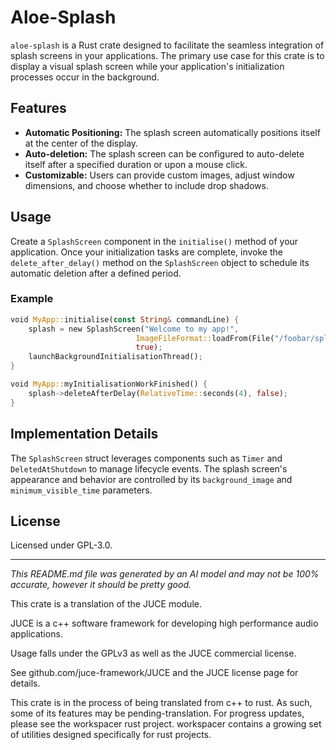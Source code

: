 # Aloe-Splash

`aloe-splash` is a Rust crate designed to facilitate the seamless integration of splash screens in your applications. The primary use case for this crate is to display a visual splash screen while your application's initialization processes occur in the background.

## Features
- **Automatic Positioning:** The splash screen automatically positions itself at the center of the display.
- **Auto-deletion:** The splash screen can be configured to auto-delete itself after a specified duration or upon a mouse click.
- **Customizable:** Users can provide custom images, adjust window dimensions, and choose whether to include drop shadows.

## Usage
Create a `SplashScreen` component in the `initialise()` method of your application. Once your initialization tasks are complete, invoke the `delete_after_delay()` method on the `SplashScreen` object to schedule its automatic deletion after a defined period.

### Example
```rust
void MyApp::initialise(const String& commandLine) {
    splash = new SplashScreen("Welcome to my app!",
                            ImageFileFormat::loadFrom(File("/foobar/splash.jpg")),
                            true);
    launchBackgroundInitialisationThread();
}

void MyApp::myInitialisationWorkFinished() {
    splash->deleteAfterDelay(RelativeTime::seconds(4), false);
}
```

## Implementation Details
The `SplashScreen` struct leverages components such as `Timer` and `DeletedAtShutdown` to manage lifecycle events. The splash screen's appearance and behavior are controlled by its `background_image` and `minimum_visible_time` parameters.

## License
Licensed under GPL-3.0.

---
*This README.md file was generated by an AI model and may not be 100% accurate, however it should be pretty good.*

This crate is a translation of the JUCE module.

JUCE is a c++ software framework for developing high performance audio applications.

Usage falls under the GPLv3 as well as the JUCE commercial license.

See github.com/juce-framework/JUCE and the JUCE license page for details.

This crate is in the process of being translated from c++ to rust. As such, some of its features may be pending-translation. For progress updates, please see the workspacer rust project. workspacer contains a growing set of utilities designed specifically for rust projects.
